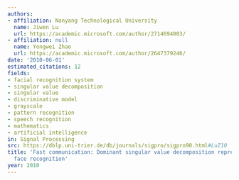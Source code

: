 ```yaml
---
authors:
- affiliation: Nanyang Technological University
  name: Jiwen Lu
  url: https://academic.microsoft.com/author/2714694003/
- affiliation: null
  name: Yongwei Zhao
  url: https://academic.microsoft.com/author/2647379246/
date: '2010-06-01'
estimated_citations: 12
fields:
- facial recognition system
- singular value decomposition
- singular value
- discriminative model
- grayscale
- pattern recognition
- speech recognition
- mathematics
- artificial intelligence
in: Signal Processing
src: https://dblp.uni-trier.de/db/journals/sigpro/sigpro90.html#LuZ10
title: 'Fast communication: Dominant singular value decomposition representation for
  face recognition'
year: 2010
---
```

